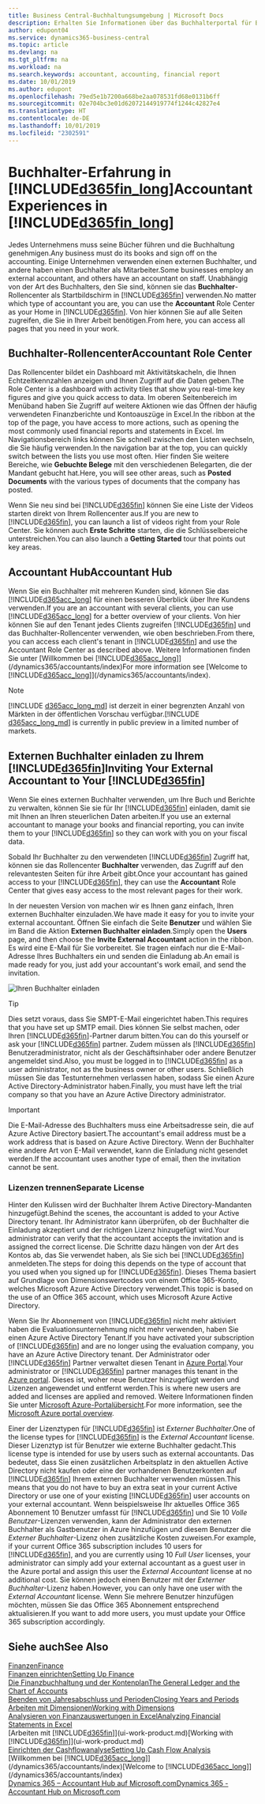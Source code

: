 ```yaml
---
title: Business Central-Buchhaltungsumgebung | Microsoft Docs
description: Erhalten Sie Informationen über das Buchhalterportal für Business Central. und das Buchhalterrollencenter, das interne und externe Buchhalter im Kundenunternehmen unterstützt.
author: edupont04
ms.service: dynamics365-business-central
ms.topic: article
ms.devlang: na
ms.tgt_pltfrm: na
ms.workload: na
ms.search.keywords: accountant, accounting, financial report
ms.date: 10/01/2019
ms.author: edupont
ms.openlocfilehash: 79ed5e1b7200a668be2aa078531fd68e0131b6ff
ms.sourcegitcommit: 02e704bc3e01d62072144919774f1244c42827e4
ms.translationtype: HT
ms.contentlocale: de-DE
ms.lasthandoff: 10/01/2019
ms.locfileid: "2302591"
---
```

# <a name="accountant-experiences-in-included365fin_longincludesd365fin_long_mdmd"></a><span data-ttu-id="bc132-103">Buchhalter-Erfahrung in [!INCLUDE[d365fin_long](includes/d365fin_long_md.md)]</span><span class="sxs-lookup"><span data-stu-id="bc132-103">Accountant Experiences in [!INCLUDE[d365fin_long](includes/d365fin_long_md.md)]</span></span>
<span data-ttu-id="bc132-104">Jedes Unternehmens muss seine Bücher führen und die Buchhaltung genehmigen.</span><span class="sxs-lookup"><span data-stu-id="bc132-104">Any business must do its books and sign off on the accounting.</span></span> <span data-ttu-id="bc132-105">Einige Unternehmen verwenden einen externen Buchhalter, und andere haben einen Buchhalter als Mitarbeiter.</span><span class="sxs-lookup"><span data-stu-id="bc132-105">Some businesses employ an external accountant, and others have an accountant on staff.</span></span> <span data-ttu-id="bc132-106">Unabhängig von der Art des Buchhalters, den Sie sind, können sie das **Buchhalter**-Rollencenter als Startbildschirm in [!INCLUDE[d365fin](includes/d365fin_md.md)] verwenden.</span><span class="sxs-lookup"><span data-stu-id="bc132-106">No matter which type of accountant you are, you can use the **Accountant** Role Center as your Home in [!INCLUDE[d365fin](includes/d365fin_md.md)].</span></span> <span data-ttu-id="bc132-107">Von hier können Sie auf alle Seiten zugreifen, die Sie in Ihrer Arbeit benötigen.</span><span class="sxs-lookup"><span data-stu-id="bc132-107">From here, you can access all pages that you need in your work.</span></span>  

## <a name="accountant-role-center"></a><span data-ttu-id="bc132-108">Buchhalter-Rollencenter</span><span class="sxs-lookup"><span data-stu-id="bc132-108">Accountant Role Center</span></span>
<span data-ttu-id="bc132-109">Das Rollencenter bildet ein Dashboard mit Aktivitätskacheln, die Ihnen Echtzeitkennzahlen anzeigen und Ihnen Zugriff auf die Daten geben.</span><span class="sxs-lookup"><span data-stu-id="bc132-109">The Role Center is a dashboard with activity tiles that show you real-time key figures and give you quick access to data.</span></span> <span data-ttu-id="bc132-110">Im oberen Seitenbereich im Menüband haben Sie Zugriff auf weitere Aktionen wie das Öffnen der häufig verwendeten Finanzberichte und Kontoauszüge in Excel.</span><span class="sxs-lookup"><span data-stu-id="bc132-110">In the ribbon at the top of the page, you have access to more actions, such as opening the most commonly used financial reports and statements in Excel.</span></span> <span data-ttu-id="bc132-111">Im Navigationsbereich links können Sie schnell zwischen den Listen wechseln, die Sie häufig verwenden.</span><span class="sxs-lookup"><span data-stu-id="bc132-111">In the navigation bar at the top, you can quickly switch between the lists you use most often.</span></span> <span data-ttu-id="bc132-112">Hier finden Sie weitere Bereiche, wie **Gebuchte Belege** mit den verschiedenen Belegarten, die der Mandant gebucht hat.</span><span class="sxs-lookup"><span data-stu-id="bc132-112">Here, you will see other areas, such as **Posted Documents** with the various types of documents that the company has posted.</span></span>  

<span data-ttu-id="bc132-113">Wenn Sie neu sind bei [!INCLUDE[d365fin](includes/d365fin_md.md)] können Sie eine Liste der Videos starten direkt von Ihrem Rollencenter aus.</span><span class="sxs-lookup"><span data-stu-id="bc132-113">If you are new to [!INCLUDE[d365fin](includes/d365fin_md.md)], you can launch a list of videos right from your Role Center.</span></span> <span data-ttu-id="bc132-114">Sie können auch **Erste Schritte** starten, die die Schlüsselbereiche unterstreichen.</span><span class="sxs-lookup"><span data-stu-id="bc132-114">You can also launch a **Getting Started** tour that points out key areas.</span></span>  

## <a name="accountant-hub"></a><span data-ttu-id="bc132-115">Accountant Hub</span><span class="sxs-lookup"><span data-stu-id="bc132-115">Accountant Hub</span></span>
<span data-ttu-id="bc132-116">Wenn Sie ein Buchhalter mit mehreren Kunden sind, können Sie das [!INCLUDE[d365acc_long](includes/d365acc_long_md.md)] für einen besseren Überblick über Ihre Kundens verwenden.</span><span class="sxs-lookup"><span data-stu-id="bc132-116">If you are an accountant with several clients, you can use [!INCLUDE[d365acc_long](includes/d365acc_long_md.md)] for a better overview of your clients.</span></span> <span data-ttu-id="bc132-117">Von hier können Sie auf den Tenant jedes Clients zugreifen [!INCLUDE[d365fin](includes/d365fin_md.md)] und das Buchhalter-Rollencenter verwenden, wie oben beschrieben.</span><span class="sxs-lookup"><span data-stu-id="bc132-117">From there, you can access each client's tenant in [!INCLUDE[d365fin](includes/d365fin_md.md)] and use the Accountant Role Center as described above.</span></span> <span data-ttu-id="bc132-118">Weitere Informationen finden Sie unter [Willkommen bei [!INCLUDE[d365acc_long](includes/d365acc_long_md.md)]](/dynamics365/accountants/index)</span><span class="sxs-lookup"><span data-stu-id="bc132-118">For more information see [Welcome to [!INCLUDE[d365acc_long](includes/d365acc_long_md.md)]](/dynamics365/accountants/index).</span></span>  

> [!NOTE]
> <span data-ttu-id="bc132-119">[!INCLUDE [d365acc_long_md](includes/d365acc_long_md.md)] ist derzeit in einer begrenzten Anzahl von Märkten in der öffentlichen Vorschau verfügbar.</span><span class="sxs-lookup"><span data-stu-id="bc132-119">[!INCLUDE [d365acc_long_md](includes/d365acc_long_md.md)] is currently in public preview in a limited number of markets.</span></span>

## <a name="inviting-your-external-accountant-to-your-included365finincludesd365fin_mdmd"></a><span data-ttu-id="bc132-120">Externen Buchhalter einladen zu Ihrem [!INCLUDE[d365fin](includes/d365fin_md.md)]</span><span class="sxs-lookup"><span data-stu-id="bc132-120">Inviting Your External Accountant to Your [!INCLUDE[d365fin](includes/d365fin_md.md)]</span></span>
<span data-ttu-id="bc132-121">Wenn Sie eines externen Buchhalter verwenden, um Ihre Buch und Berichte zu verwalten, können Sie sie für Ihr [!INCLUDE[d365fin](includes/d365fin_md.md)] einladen, damit sie mit Ihnen an Ihren steuerlichen Daten arbeiten.</span><span class="sxs-lookup"><span data-stu-id="bc132-121">If you use an external accountant to manage your books and financial reporting, you can invite them to your [!INCLUDE[d365fin](includes/d365fin_md.md)] so they can work with you on your fiscal data.</span></span>

<span data-ttu-id="bc132-122">Sobald Ihr Buchhalter zu den verwendeten [!INCLUDE[d365fin](includes/d365fin_md.md)] Zugriff hat, können sie das Rollencenter **Buchhalter** verwenden, das Zugriff auf den relevantesten Seiten für ihre Arbeit gibt.</span><span class="sxs-lookup"><span data-stu-id="bc132-122">Once your accountant has gained access to your [!INCLUDE[d365fin](includes/d365fin_md.md)], they can use the **Accountant** Role Center that gives easy access to the most relevant pages for their work.</span></span>  

<span data-ttu-id="bc132-123">In der neuesten Version von machen wir es Ihnen ganz einfach, Ihren externen Buchhalter einzuladen.</span><span class="sxs-lookup"><span data-stu-id="bc132-123">We have made it easy for you to invite your external accountant.</span></span> <span data-ttu-id="bc132-124">Öffnen Sie einfach die Seite **Benutzer** und wählen Sie im Band die Aktion **Externen Buchhalter einladen**.</span><span class="sxs-lookup"><span data-stu-id="bc132-124">Simply open the **Users** page, and then choose the **Invite External Accountant** action in the ribbon.</span></span> <span data-ttu-id="bc132-125">Es wird eine E-Mail für Sie vorbereitet. Sie tragen einfach nur die E-Mail-Adresse Ihres Buchhalters ein und senden die Einladung ab.</span><span class="sxs-lookup"><span data-stu-id="bc132-125">An email is made ready for you, just add your accountant's work email, and send the invitation.</span></span>  

![Ihren Buchhalter einladen](./media/finance-invite-accountant/invite-accountant.png)

> [!TIP]  
> <span data-ttu-id="bc132-127">Dies setzt voraus, dass Sie SMPT-E-Mail eingerichtet haben.</span><span class="sxs-lookup"><span data-stu-id="bc132-127">This requires that you have set up SMTP email.</span></span> <span data-ttu-id="bc132-128">Dies können Sie selbst machen, oder Ihren [!INCLUDE[d365fin](includes/d365fin_md.md)]-Partner darum bitten.</span><span class="sxs-lookup"><span data-stu-id="bc132-128">You can do this yourself or ask your [!INCLUDE[d365fin](includes/d365fin_md.md)] partner.</span></span> <span data-ttu-id="bc132-129">Zudem müssen als [!INCLUDE[d365fin](includes/d365fin_md.md)] Benutzeradministrator, nicht als der Geschäftsinhaber oder andere Benutzer angemeldet sind.</span><span class="sxs-lookup"><span data-stu-id="bc132-129">Also, you must be logged in to [!INCLUDE[d365fin](includes/d365fin_md.md)] as a user administrator, not as the business owner or other users.</span></span> <span data-ttu-id="bc132-130">Schließlich müssen Sie das Testunternehmen verlassen haben, sodass Sie einen Azure Active Directory-Administrator haben.</span><span class="sxs-lookup"><span data-stu-id="bc132-130">Finally, you must have left the trial company so that you have an Azure Active Directory administrator.</span></span>  

> [!IMPORTANT]  
> <span data-ttu-id="bc132-131">Die E-Mail-Adresse des Buchhalters muss eine Arbeitsadresse sein, die auf Azure Active Directory basiert.</span><span class="sxs-lookup"><span data-stu-id="bc132-131">The accountant's email address must be a work address that is based on Azure Active Directory.</span></span> <span data-ttu-id="bc132-132">Wenn der Buchhalter eine andere Art von E-Mail verwendet, kann die Einladung nicht gesendet werden.</span><span class="sxs-lookup"><span data-stu-id="bc132-132">If the accountant uses another type of email, then the invitation cannot be sent.</span></span>  

### <a name="separate-license"></a><span data-ttu-id="bc132-133">Lizenzen trennen</span><span class="sxs-lookup"><span data-stu-id="bc132-133">Separate License</span></span>
<span data-ttu-id="bc132-134">Hinter den Kulissen wird der Buchhalter Ihrem Active Directory-Mandanten hinzugefügt.</span><span class="sxs-lookup"><span data-stu-id="bc132-134">Behind the scenes, the accountant is added to your Active Directory tenant.</span></span> <span data-ttu-id="bc132-135">Ihr Administrator kann überprüfen, ob der Buchhalter die Einladung akzeptiert und der richtigen Lizenz hinzugefügt wird.</span><span class="sxs-lookup"><span data-stu-id="bc132-135">Your administrator can verify that the accountant accepts the invitation and is assigned the correct license.</span></span> <span data-ttu-id="bc132-136">Die Schritte dazu hängen von der Art des Kontos ab, das Sie verwendet haben, als Sie sich bei [!INCLUDE[d365fin](includes/d365fin_md.md)] anmeldeten.</span><span class="sxs-lookup"><span data-stu-id="bc132-136">The steps for doing this depends on the type of account that you used when you signed up for [!INCLUDE[d365fin](includes/d365fin_md.md)].</span></span> <span data-ttu-id="bc132-137">Dieses Thema basiert auf Grundlage von Dimensionswertcodes von einem Office 365-Konto, welches Microsoft Azure Active Directory verwendet.</span><span class="sxs-lookup"><span data-stu-id="bc132-137">This topic is based on the use of an Office 365 account, which uses Microsoft Azure Active Directory.</span></span>  

<span data-ttu-id="bc132-138">Wenn Sie Ihr Abonnement von [!INCLUDE[d365fin](includes/d365fin_md.md)] nicht mehr aktiviert haben die Evaluationsunternehmung nicht mehr verwenden, haben Sie einen Azure Active Directory Tenant.</span><span class="sxs-lookup"><span data-stu-id="bc132-138">If you have activated your subscription of [!INCLUDE[d365fin](includes/d365fin_md.md)] and are no longer using the evaluation company, you have an Azure Active Directory tenant.</span></span> <span data-ttu-id="bc132-139">Der Administrator oder [!INCLUDE[d365fin](includes/d365fin_md.md)] Partner verwaltet diesen Tenant in [Azure Portal](https://portal.azure.com).</span><span class="sxs-lookup"><span data-stu-id="bc132-139">Your administrator or [!INCLUDE[d365fin](includes/d365fin_md.md)] partner manages this tenant in the [Azure portal](https://portal.azure.com).</span></span> <span data-ttu-id="bc132-140">Dieses ist, woher neue Benutzer hinzugefügt werden und Lizenzen angewendet und entfernt werden.</span><span class="sxs-lookup"><span data-stu-id="bc132-140">This is where new users are added and licenses are applied and removed.</span></span> <span data-ttu-id="bc132-141">Weitere Informationen finden Sie unter [Microsoft Azure-Portalübersicht](https://docs.microsoft.com/en-us/azure/azure-portal-overview).</span><span class="sxs-lookup"><span data-stu-id="bc132-141">For more information, see the [Microsoft Azure portal overview](https://docs.microsoft.com/en-us/azure/azure-portal-overview).</span></span>  

<span data-ttu-id="bc132-142">Einer der Lizenztypen für [!INCLUDE[d365fin](includes/d365fin_md.md)] ist *Externer Buchhalter*.</span><span class="sxs-lookup"><span data-stu-id="bc132-142">One of the license types for [!INCLUDE[d365fin](includes/d365fin_md.md)] is the *External Accountant* license.</span></span> <span data-ttu-id="bc132-143">Dieser Lizenztyp ist für Benutzer wie externe Buchhalter gedacht.</span><span class="sxs-lookup"><span data-stu-id="bc132-143">This license type is intended for use by users such as external accountants.</span></span> <span data-ttu-id="bc132-144">Das bedeutet, dass Sie einen zusätzlichen Arbeitsplatz in den aktuellen Active Directory nicht kaufen oder eine der vorhandenen Benutzerkonten auf [!INCLUDE[d365fin](includes/d365fin_md.md)] Ihrem externen Buchhalter verwenden müssen.</span><span class="sxs-lookup"><span data-stu-id="bc132-144">This means that you do not have to buy an extra seat in your current Active Directory or use one of your existing [!INCLUDE[d365fin](includes/d365fin_md.md)] user accounts on your external accountant.</span></span> <span data-ttu-id="bc132-145">Wenn beispielsweise Ihr aktuelles Office 365 Abonnement 10 Benutzer umfasst für [!INCLUDE[d365fin](includes/d365fin_md.md)] und Sie 10 *Volle Benutzer*-Lizenzen verwenden, kann der Administrator den externen Buchhalter als Gastbenutzer in Azure hinzufügen und diesem Benutzer die *Externer Buchhalter*-Lizenz ohen zusätzliche Kosten zuweisen.</span><span class="sxs-lookup"><span data-stu-id="bc132-145">For example, if your current Office 365 subscription includes 10 users for [!INCLUDE[d365fin](includes/d365fin_md.md)], and you are currently using 10 *Full User* licenses, your administrator can simply add your external accountant as a guest user in the Azure portal and assign this user the *External Accountant* license at no additional cost.</span></span> <span data-ttu-id="bc132-146">Sie können jedoch einen Benutzer mit der *Externer Buchhalter*-Lizenz haben.</span><span class="sxs-lookup"><span data-stu-id="bc132-146">However, you can only have one user with the *External Accountant* license.</span></span> <span data-ttu-id="bc132-147">Wenn Sie mehrere Benutzer hinzufügen möchten, müssen Sie das Office 365 Abonnement entsprechend aktualisieren.</span><span class="sxs-lookup"><span data-stu-id="bc132-147">If you want to add more users, you must update your Office 365 subscription accordingly.</span></span>

## <a name="see-also"></a><span data-ttu-id="bc132-148">Siehe auch</span><span class="sxs-lookup"><span data-stu-id="bc132-148">See Also</span></span>
[<span data-ttu-id="bc132-149">Finanzen</span><span class="sxs-lookup"><span data-stu-id="bc132-149">Finance</span></span>](finance.md)  
[<span data-ttu-id="bc132-150">Finanzen einrichten</span><span class="sxs-lookup"><span data-stu-id="bc132-150">Setting Up Finance</span></span>](finance-setup-finance.md)  
[<span data-ttu-id="bc132-151">Die Finanzbuchhaltung und der Kontenplan</span><span class="sxs-lookup"><span data-stu-id="bc132-151">The General Ledger and the Chart of Accounts</span></span>](finance-general-ledger.md)  
[<span data-ttu-id="bc132-152">Beenden von Jahresabschluss und Perioden</span><span class="sxs-lookup"><span data-stu-id="bc132-152">Closing Years and Periods</span></span>](year-close-years-periods.md)  
[<span data-ttu-id="bc132-153">Arbeiten mit Dimensionen</span><span class="sxs-lookup"><span data-stu-id="bc132-153">Working with Dimensions</span></span>](finance-dimensions.md)  
[<span data-ttu-id="bc132-154">Analysieren von Finanzauswertungen in Excel</span><span class="sxs-lookup"><span data-stu-id="bc132-154">Analyzing Financial Statements in Excel</span></span>](finance-analyze-excel.md)  
<span data-ttu-id="bc132-155">[Arbeiten mit [!INCLUDE[d365fin](includes/d365fin_md.md)]](ui-work-product.md)</span><span class="sxs-lookup"><span data-stu-id="bc132-155">[Working with [!INCLUDE[d365fin](includes/d365fin_md.md)]](ui-work-product.md)</span></span>  
[<span data-ttu-id="bc132-156">Einrichten der Cashflowanalyse</span><span class="sxs-lookup"><span data-stu-id="bc132-156">Setting Up Cash Flow Analysis</span></span>](finance-setup-cash-flow-analyses.md)  
<span data-ttu-id="bc132-157">[Willkommen bei [!INCLUDE[d365acc_long](includes/d365acc_long_md.md)]](/dynamics365/accountants/index)</span><span class="sxs-lookup"><span data-stu-id="bc132-157">[Welcome to [!INCLUDE[d365acc_long](includes/d365acc_long_md.md)]](/dynamics365/accountants/index)</span></span>  
[<span data-ttu-id="bc132-158">Dynamics 365 – Accountant Hub auf Microsoft.com</span><span class="sxs-lookup"><span data-stu-id="bc132-158">Dynamics 365 - Accountant Hub on Microsoft.com</span></span>](https://www.microsoft.com/en-us/dynamics365/financial-insights-for-accountants)  
